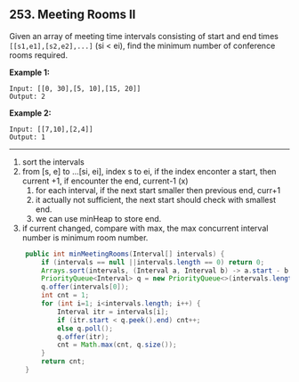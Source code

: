## 253. Meeting Rooms II

Given an array of meeting time intervals consisting of start and end times `[[s1,e1],[s2,e2],...]` (si < ei), find the minimum number of conference rooms required.

**Example 1:**

```
Input: [[0, 30],[5, 10],[15, 20]]
Output: 2
```

**Example 2:**

```
Input: [[7,10],[2,4]]
Output: 1
```

---

1. sort the intervals
2. from [s, e] to ...[si, ei], index s to ei, if the index enconter a start, then current +1, if encounter the end, current-1 (x)
   1. for each interval, if the next start smaller then previous end, curr+1
   2. it actually not sufficient, the next start should check with smallest end.
   3. we can use minHeap to store end.
3. if current changed, compare with max, the max concurrent interval number is minimum room number. 

```java
    public int minMeetingRooms(Interval[] intervals) {
        if (intervals == null ||intervals.length == 0) return 0;
        Arrays.sort(intervals, (Interval a, Interval b) -> a.start - b.start);
        PriorityQueue<Interval> q = new PriorityQueue<>(intervals.length, (Interval a, Interval b)-> a.end - b.end);
        q.offer(intervals[0]);
        int cnt = 1;
        for (int i=1; i<intervals.length; i++) {
            Interval itr = intervals[i];
            if (itr.start < q.peek().end) cnt++;
            else q.poll();
            q.offer(itr);
            cnt = Math.max(cnt, q.size());
        }
        return cnt;
    }
```

